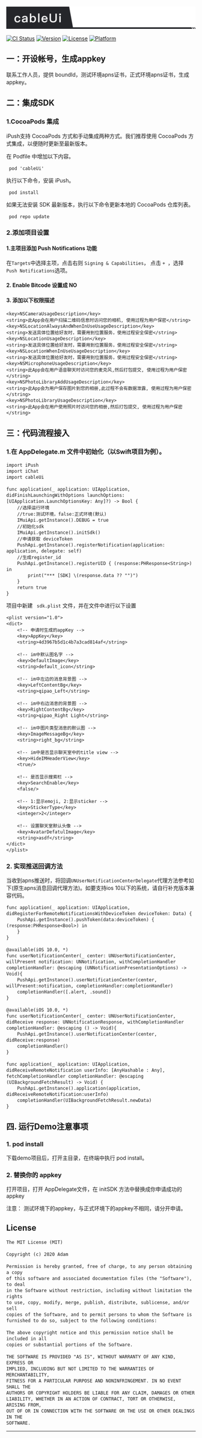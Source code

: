 ![iPush](https://github.com/hushihua/cableUi/blob/master/cableUi.png)

[![CI Status](https://img.shields.io/travis/adam/cableUi.svg?style=flat)](https://travis-ci.org/adam/cableUii)
[![Version](https://img.shields.io/cocoapods/v/cableUi.svg?style=flat)](https://cocoapods.org/pods/cableUi)
[![License](https://img.shields.io/cocoapods/l/cableUi.svg?style=flat)](https://cocoapods.org/pods/cableUi)
[![Platform](https://img.shields.io/cocoapods/p/cableUi.svg?style=flat)](https://cocoapods.org/pods/cableUi)


## 一：开设帐号，生成appkey

联系工作人员，提供 boundId，测试环境apns证书，正式环境apns证书，生成 appkey。

##  二：集成SDK

### 1.CocoaPods 集成

iPush支持 CocoaPods 方式和手动集成两种方式。我们推荐使用 CocoaPods 方式集成，以便随时更新至最新版本。

在 Podfile 中增加以下内容。
```
 pod 'cableUi'
```
执行以下命令，安装 iPush。
```
 pod install
```
如果无法安装 SDK 最新版本，执行以下命令更新本地的 CocoaPods 仓库列表。
```
 pod repo update
```

###  2.添加项目设置

#### 1.主项目添加 Push Notifications 功能
在```Targets```中选择主项，点击右则 ```Signing & Capabilities```， 点击 ```+ ```，选择``` Push Notifications```选项。

#### 2. Enable Bitcode 设置成 NO

#### 3. 添加以下权限描述
```
<key>NSCameraUsageDescription</key>
<string>此App会在用户扫描二维码信息时访问您的相机, 使用过程为用户保密</string>
<key>NSLocationAlwaysAndWhenInUseUsageDescription</key>
<string>发送具体位置给好友时，需要用到位置服务，使用过程安全保密</string>
<key>NSLocationUsageDescription</key>
<string>发送具体位置给好友时，需要用到位置服务，使用过程安全保密</string>
<key>NSLocationWhenInUseUsageDescription</key>
<string>发送具体位置给好友时，需要用到位置服务，使用过程安全保密</string>
<key>NSMicrophoneUsageDescription</key>
<string>此App会在用户语音聊天时访问您的麦克风,然后打包提交, 使用过程为用户保密</string>
<key>NSPhotoLibraryAddUsageDescription</key>
<string>此App会为用户保存图片到您的相册,此过程不会有数据泄露, 使用过程为用户保密</string>
<key>NSPhotoLibraryUsageDescription</key>
<string>此App会在用户使用照片时访问您的相册,然后打包提交, 使用过程为用户保密</string>
```

## 三：代码流程接入

### 1.在 AppDelegate.m 文件中初始化（以Swift项目为例）。
```
import iPush
import iChat
import cableUi

func application(_ application: UIApplication, didFinishLaunchingWithOptions launchOptions: [UIApplication.LaunchOptionsKey: Any]?) -> Bool {
    //选择运行环境 
    //true:测试环境，false:正式环境(默认)
    IMuiApi.getInstance().DEBUG = true    
    //初始化sdk
    IMuiApi.getInstance().initSdk()  
    //申请获取 deviceToken
    PushApi.getInstance().registerNotification(application: application, delegate: self)    
    //生成register_id
    PushApi.getInstance().registerUID { (response:PHResponse<String>) in                    
        print("*** [SDK] \(response.data ?? "")")
    }
    return true
}
```

项目中新建 ``` sdk.plist``` 文件，并在文件中进行以下设置
```
<plist version="1.0">
<dict>
    <!-- 申请时生成的appKey -->
    <key>AppKey</key>
    <string>4d3967b5d1c4b7a3cad814af</string>
    
    <!-- im中默认图名字 -->
    <key>DefaultImage</key>
    <string>default_icon</string>
    
    <!-- im中左边的消息背景图 -->
    <key>LeftContentBg</key>
    <string>qipao_Left</string>
    
    <!-- im中右边消息的背景图 -->
    <key>RightContentBg</key>
    <string>qipao_Right Light</string>
    
    <!-- im中图片类型消息的默认图 -->
    <key>ImageMessageBg</key>
    <string>right_bg</string>
    
    <!-- im中是否显示聊天室中的title view -->
    <key>HideIMHeaderView</key>
    <true/>
    
    <!-- 是否显示搜索栏 -->
    <key>SearchEnable</key>
    <false/>
    
    <!-- 1:显示emoji, 2:显示sticker -->
    <key>StickerType</key>
    <integer>2</integer>
    
    <!-- 设置聊天室默认头像 -->
    <key>AvatarDefatulImage</key>
    <string>asdf</string>
</dict>
</plist>

```

### 2. 实现推送回调方法
当收到apns推送时，将回调```UNUserNotificationCenterDelegate```代理方法参考如下(原生apns消息回调代理方法)。如要支持ios 10以下的系统，请自行补充版本兼容代码。
```
func application(_ application: UIApplication, didRegisterForRemoteNotificationsWithDeviceToken deviceToken: Data) {
    PushApi.getInstance().pushToken(data:deviceToken) { (response:PHResponse<Bool>) in
    }
}

@available(iOS 10.0, *)
func userNotificationCenter(_ center: UNUserNotificationCenter, willPresent notification: UNNotification, withCompletionHandler completionHandler: @escaping (UNNotificationPresentationOptions) -> Void){
    PushApi.getInstance().userNotificationCenter(center, willPresent:notification, completionHandler:completionHandler)
    completionHandler([.alert, .sound])
}

@available(iOS 10.0, *)
func userNotificationCenter(_ center: UNUserNotificationCenter, didReceive response: UNNotificationResponse, withCompletionHandler completionHandler: @escaping () -> Void){
    PushApi.getInstance().userNotificationCenter(center, didReceive:response)
    completionHandler()
}

func application(_ application: UIApplication, didReceiveRemoteNotification userInfo: [AnyHashable : Any], fetchCompletionHandler completionHandler: @escaping (UIBackgroundFetchResult) -> Void) {
    PushApi.getInstance().application(application, didReceiveRemoteNotification:userInfo)
    completionHandler(UIBackgroundFetchResult.newData)
}
```

## 四. 运行Demo注意事项

### 1. pod install
下载demo项目后，打开主目录，在终端中执行 pod install。

### 2. 替换你的 appkey
打开项目，打开 AppDelegate文件，在 initSDK 方法中替换成你申请成功的appkey

注意： 测试环境下的appkey，与正式环境下的appkey不相同，请分开申请。

## License

```
The MIT License (MIT)

Copyright (c) 2020 Adam

Permission is hereby granted, free of charge, to any person obtaining a copy
of this software and associated documentation files (the "Software"), to deal
in the Software without restriction, including without limitation the rights
to use, copy, modify, merge, publish, distribute, sublicense, and/or sell
copies of the Software, and to permit persons to whom the Software is
furnished to do so, subject to the following conditions:

The above copyright notice and this permission notice shall be included in all
copies or substantial portions of the Software.

THE SOFTWARE IS PROVIDED "AS IS", WITHOUT WARRANTY OF ANY KIND, EXPRESS OR
IMPLIED, INCLUDING BUT NOT LIMITED TO THE WARRANTIES OF MERCHANTABILITY,
FITNESS FOR A PARTICULAR PURPOSE AND NONINFRINGEMENT. IN NO EVENT SHALL THE
AUTHORS OR COPYRIGHT HOLDERS BE LIABLE FOR ANY CLAIM, DAMAGES OR OTHER
LIABILITY, WHETHER IN AN ACTION OF CONTRACT, TORT OR OTHERWISE, ARISING FROM,
OUT OF OR IN CONNECTION WITH THE SOFTWARE OR THE USE OR OTHER DEALINGS IN THE
SOFTWARE.
```


------


